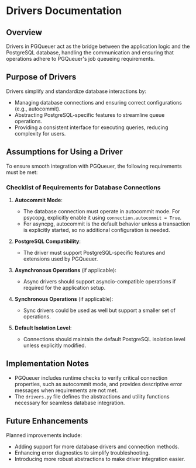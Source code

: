 # Drivers Documentation

## Overview
Drivers in PGQueuer act as the bridge between the application logic and the PostgreSQL database, handling the communication and ensuring that operations adhere to PGQueuer's job queueing requirements.

## Purpose of Drivers
Drivers simplify and standardize database interactions by:

- Managing database connections and ensuring correct configurations (e.g., autocommit).
- Abstracting PostgreSQL-specific features to streamline queue operations.
- Providing a consistent interface for executing queries, reducing complexity for users.

## Assumptions for Using a Driver
To ensure smooth integration with PGQueuer, the following requirements must be met:

### Checklist of Requirements for Database Connections

1. **Autocommit Mode**:
   - The database connection must operate in autocommit mode. For psycopg, explicitly enable it using `connection.autocommit = True`.
   - For asyncpg, autocommit is the default behavior unless a transaction is explicitly started, so no additional configuration is needed.

2. **PostgreSQL Compatibility**:
   - The driver must support PostgreSQL-specific features and extensions used by PGQueuer.

3. **Asynchronous Operations** (if applicable):
   - Async drivers should support asyncio-compatible operations if required for the application setup.
  
4. **Synchronous Operations** (if applicable):
   - Sync drivers could be used as well but support a smaller set of operations.

5. **Default Isolation Level**:
   - Connections should maintain the default PostgreSQL isolation level unless explicitly modified.

## Implementation Notes
- PGQueuer includes runtime checks to verify critical connection properties, such as autocommit mode, and provides descriptive error messages when requirements are not met.
- The `drivers.py` file defines the abstractions and utility functions necessary for seamless database integration.

## Future Enhancements
Planned improvements include:

- Adding support for more database drivers and connection methods.
- Enhancing error diagnostics to simplify troubleshooting.
- Introducing more robust abstractions to make driver integration easier.

